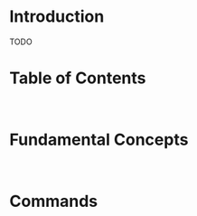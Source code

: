 <!-- omit in toc -->
# Introduction
TODO
<br />

<!-- omit in toc -->
# Table of Contents

<br />

# Fundamental Concepts

<br />

# Commands 